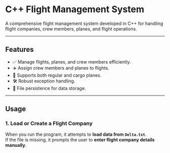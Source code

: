 # **C++ Flight Management System**

A comprehensive flight management system developed in C++ for handling flight companies, crew members, planes, and flight operations.

---

## **Features**
- ✅ Manage flights, planes, and crew members efficiently.
- ✈️ Assign crew members and planes to flights.
- 🚀 Supports both regular and cargo planes.
- 🛠️ Robust exception handling.
- 💾 File persistence for data storage.

---

## **Usage**
### **1. Load or Create a Flight Company**

When you run the program, it attempts to **load data from `Delta.txt`**.  
If the file is missing, it prompts the user to **enter flight company details manually**.

